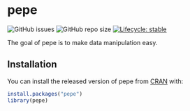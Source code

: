 
<!-- README.md is generated from README.Rmd. Please edit that file -->
<!--
[![CRAN status](https://www.r-pkg.org/badges/version/pepe)](https://CRAN.R-project.org/package=pepe)
# pepe <a><img src='man/figures/pepe.png' align="right" height="138.5" /></a> -->

# pepe

<!-- <a href='https://github.com/seymakalay/pepe'><img src='man/figures/pepe.png' align="right" height="138.5" /></a> -->
<!-- badges: start -->

![GitHub issues](https://img.shields.io/github/issues/seymakalay/pepe)
![GitHub repo
size](https://img.shields.io/github/repo-size/seymakalay/pepe)
[![Lifecycle:
stable](https://img.shields.io/badge/lifecycle-stable-brightgreen.svg)](https://lifecycle.r-lib.org/articles/stages.html#stable)
<!-- badges: end -->

The goal of pepe is to make data manipulation easy.

## Installation

You can install the released version of pepe from
[CRAN](https://CRAN.R-project.org) with:

``` r
install.packages("pepe")
library(pepe)
```
